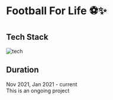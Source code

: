 # Football For Life ⚽✨

## Tech Stack

![tech](https://user-images.githubusercontent.com/48925632/154068644-f99eddd6-b5a2-4136-8775-f4b3fdc3de5a.png)

## Duration

Nov 2021, Jan 2021 - current  
This is an ongoing project
